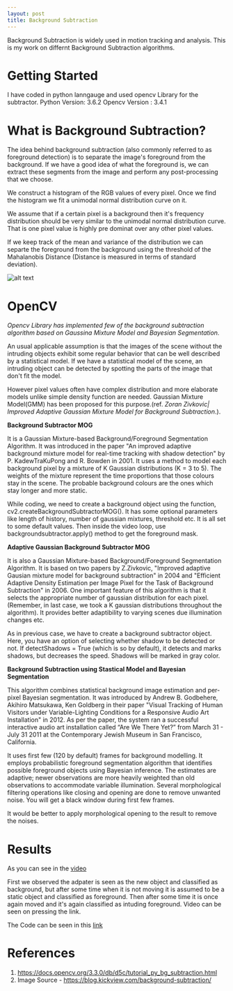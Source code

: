 ```yaml
---
layout: post
title: Background Subtraction
---
```


Background Subtraction is widely used in motion tracking and analysis. This is my work on differnt Background Subtraction algorithms.

# Getting Started
I have coded in python lanngauge and used opencv Library for the subtractor.
Python Version: 3.6.2
Opencv Version : 3.4.1

# What is Background Subtraction?

The idea behind background subtraction (also commonly referred to as foreground detection) is to separate the image's foreground from the background. If we have a good idea of what the foreground is, we can extract these segments from the image and perform any post-processing that we choose.

We construct a histogram of the RGB values of every pixel. Once we find the histogram we  fit a unimodal  normal distribution curve on it.

We assume that if a certain pixel is a background then it's frequency distribution should be very similar to the unimodal  normal distribution curve. That is one pixel value is highly pre dominat over any other pixel values.

If we keep track of the mean and variance of the distribution we can separte the foreground from the background using the threshold of the Mahalanobis Distance (Distance is measured in terms of standard deviation).
 
 ![alt text](https://blog.kickview.com/content/images/2017/08/bg_img_1.jpg)
 

# OpenCV
 *Opencv Library has implemented few of the background subtraction algorithm based on Gaussina Mixture Model and Bayesian Segmentation.*

An usual applicable assumption is that the images of the scene without the intruding objects exhibit some regular behavior that can be well described by a statistical model. If we have a statistical model of the scene, an intruding object can be detected by spotting the parts of the image that don't fit the model.

However pixel values often have complex distribution and more elaborate models unlike simple density function are needed. Gaussian Mixture Model(GMM) has been proposed for this purpose.(ref. *Zoran Zivkovic| Improved Adaptive Gaussian Mixture Model for Background Subtraction*.).



**Background Subtractor MOG**

It is a Gaussian Mixture-based Background/Foreground Segmentation Algorithm. It was introduced in the paper "An improved adaptive background mixture model for real-time tracking with shadow detection" by P. KadewTraKuPong and R. Bowden in 2001. It uses a method to model each background pixel by a mixture of K Gaussian distributions (K = 3 to 5). The weights of the mixture represent the time proportions that those colours stay in the scene. The probable background colours are the ones which stay longer and more static.

While coding, we need to create a background object using the function, cv2.createBackgroundSubtractorMOG(). It has some optional parameters like length of history, number of gaussian mixtures, threshold etc. It is all set to some default values. Then inside the video loop, use backgroundsubtractor.apply() method to get the foreground mask.

**Adaptive Gaussian Background Subtractor MOG**

It is also a Gaussian Mixture-based Background/Foreground Segmentation Algorithm. It is based on two papers by Z.Zivkovic, "Improved adaptive Gausian mixture model for background subtraction" in 2004 and "Efficient Adaptive Density Estimation per Image Pixel for the Task of Background Subtraction" in 2006. One important feature of this algorithm is that it selects the appropriate number of gaussian distribution for each pixel. (Remember, in last case, we took a K gaussian distributions throughout the algorithm). It provides better adaptibility to varying scenes due illumination changes etc.

As in previous case, we have to create a background subtractor object. Here, you have an option of selecting whether shadow to be detected or not. If detectShadows = True (which is so by default), it detects and marks shadows, but decreases the speed. Shadows will be marked in gray color.




**Background Subtraction using Stastical Model and Bayesian Segmentation**

This algorithm combines statistical background image estimation and per-pixel Bayesian segmentation. It was introduced by Andrew B. Godbehere, Akihiro Matsukawa, Ken Goldberg in their paper "Visual Tracking of Human Visitors under Variable-Lighting Conditions for a Responsive Audio Art Installation" in 2012. As per the paper, the system ran a successful interactive audio art installation called “Are We There Yet?” from March 31 - July 31 2011 at the Contemporary Jewish Museum in San Francisco, California.

It uses first few (120 by default) frames for background modelling. It employs probabilistic foreground segmentation algorithm that identifies possible foreground objects using Bayesian inference. The estimates are adaptive; newer observations are more heavily weighted than old observations to accommodate variable illumination. Several morphological filtering operations like closing and opening are done to remove unwanted noise. You will get a black window during first few frames.

It would be better to apply morphological opening to the result to remove the noises.

# Results

As you can see in the [video](https://drive.google.com/open?id=1vL5SpxeqFaBUuLEpeFHl4Eske-F-L13a)

First we observed the adpater is seen as the new object and classified as background, but after some time when it is not moving it is assumed to be a static object and classified as foreground. Then after some time it is once again moved and it's again classified as intuding foreground. Video can be seen on pressing the link.

The Code can be seen in this [link](https://github.com/stgstg27/Background-Subtraction/blob/master/backgroundsubtraction.py)
# References
1. https://docs.opencv.org/3.3.0/db/d5c/tutorial_py_bg_subtraction.html
2. Image Source - https://blog.kickview.com/background-subtraction/
